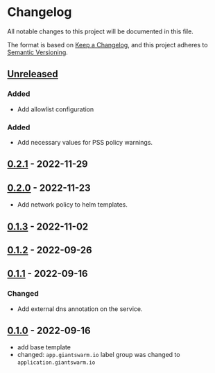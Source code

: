 # Changelog

All notable changes to this project will be documented in this file.

The format is based on [Keep a Changelog](https://keepachangelog.com/en/1.0.0/),
and this project adheres to [Semantic Versioning](https://semver.org/spec/v2.0.0.html).

## [Unreleased]

### Added

- Add allowlist configuration

### Added

- Add necessary values for PSS policy warnings. 

## [0.2.1] - 2022-11-29

## [0.2.0] - 2022-11-23

- Add network policy to helm templates.

## [0.1.3] - 2022-11-02

## [0.1.2] - 2022-09-26

## [0.1.1] - 2022-09-16

### Changed

- Add external dns annotation on the service.

## [0.1.0] - 2022-09-16

- add base template
- changed: `app.giantswarm.io` label group was changed to `application.giantswarm.io`

[Unreleased]: https://github.com/giantswarm/squid-proxy-app/compare/v0.2.1...HEAD
[0.2.1]: https://github.com/giantswarm/squid-proxy-app/compare/v0.2.0...v0.2.1
[0.2.0]: https://github.com/giantswarm/squid-proxy-app/compare/v0.1.3...v0.2.0
[0.1.3]: https://github.com/giantswarm/squid-proxy-app/compare/v0.1.2...v0.1.3
[0.1.2]: https://github.com/giantswarm/squid-proxy-app/compare/v0.1.1...v0.1.2
[0.1.1]: https://github.com/giantswarm/squid-proxy-app/compare/v0.1.0...v0.1.1
[0.1.0]: https://github.com/giantswarm/squid-proxy-app/releases/tag/v0.1.0
